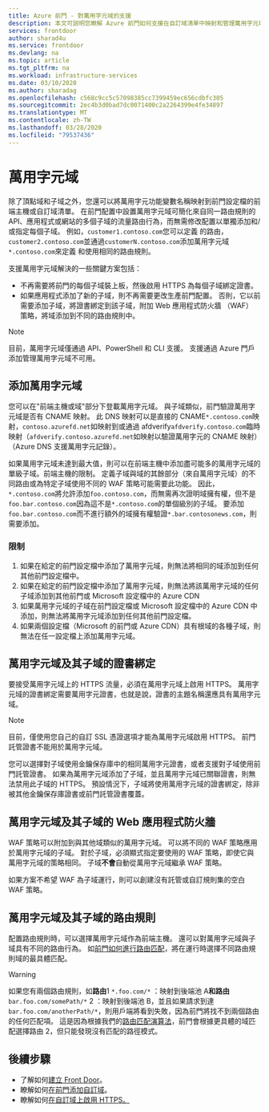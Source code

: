 ```yaml
---
title: Azure 前門 - 對萬用字元域的支援
description: 本文可説明您瞭解 Azure 前門如何支援在自訂域清單中映射和管理萬用字元域
services: frontdoor
author: sharad4u
ms.service: frontdoor
ms.devlang: na
ms.topic: article
ms.tgt_pltfrm: na
ms.workload: infrastructure-services
ms.date: 03/10/2020
ms.author: sharadag
ms.openlocfilehash: c568c9cc5c57098385cc7399459ec656cdbfc305
ms.sourcegitcommit: 2ec4b3d0bad7dc0071400c2a2264399e4fe34897
ms.translationtype: MT
ms.contentlocale: zh-TW
ms.lasthandoff: 03/28/2020
ms.locfileid: "79537436"
---
```

# <a name="wildcard-domains"></a>萬用字元域

除了頂點域和子域之外，您還可以將萬用字元功能變數名稱映射到前門設定檔的前端主機或自訂域清單。 在前門配置中設置萬用字元域可簡化來自同一路由規則的 API、應用程式或網站的多個子域的流量路由行為，而無需修改配置以單獨添加和/或指定每個子域。 例如，`customer1.contoso.com`您可以定義 的路由，`customer2.contoso.com`並通過`customerN.contoso.com`添加萬用字元域`*.contoso.com`來定義 和使用相同的路由規則。

支援萬用字元域解決的一些關鍵方案包括：

- 不再需要將前門的每個子域裝上板，然後啟用 HTTPS 為每個子域綁定證書。
- 如果應用程式添加了新的子域，則不再需要更改生產前門配置。 否則，它以前需要添加子域，將證書綁定到該子域，附加 Web 應用程式防火牆 （WAF） 策略，將域添加到不同的路由規則中。

> [!NOTE]
> 目前，萬用字元域僅通過 API、PowerShell 和 CLI 支援。 支援通過 Azure 門戶添加管理萬用字元域不可用。

## <a name="adding-wildcard-domains"></a>添加萬用字元域

您可以在"前端主機或域"部分下登載萬用字元域。 與子域類似，前門驗證萬用字元域是否有 CNAME 映射。 此 DNS 映射可以是直接的 CNAME`*.contoso.com`映射，`contoso.azurefd.net`如映射到或通過 afdverify`afdverify.contoso.com`臨時映射（`afdverify.contoso.azurefd.net`如映射以驗證萬用字元的 CNAME 映射）（Azure DNS 支援萬用字元記錄）。

如果萬用字元域未達到最大值，則可以在前端主機中添加盡可能多的萬用字元域的單級子域。前端主機的限制。 定義子域與域的其餘部分（來自萬用字元域）的不同路由或為特定子域使用不同的 WAF 策略可能需要此功能。 因此，`*.contoso.com`將允許添加`foo.contoso.com`，而無需再次證明域擁有權，但不是`foo.bar.contoso.com`因為這不是`*.contoso.com`的單個級別的子域。 要添加`foo.bar.contoso.com`而不進行額外的域擁有權驗證`*.bar.contosonews.com`，則需要添加。

### <a name="limitations"></a>限制

1. 如果在給定的前門設定檔中添加了萬用字元域，則無法將相同的域添加到任何其他前門設定檔中。 
2. 如果在給定的前門設定檔中添加了萬用字元域，則無法將該萬用字元域的任何子域添加到其他前門或 Microsoft 設定檔中的 Azure CDN
3. 如果萬用字元域的子域在前門設定檔或 Microsoft 設定檔中的 Azure CDN 中添加，則無法將萬用字元域添加到任何其他前門設定檔。 
4. 如果兩個設定檔（Microsoft 的前門或 Azure CDN）具有根域的各種子域，則無法在任一設定檔上添加萬用字元域。

## <a name="certificate-binding-for-wildcard-domains-and-its-subdomains"></a>萬用字元域及其子域的證書綁定

要接受萬用字元域上的 HTTPS 流量，必須在萬用字元域上啟用 HTTPS。 萬用字元域的證書綁定需要萬用字元證書，也就是說，證書的主題名稱還應具有萬用字元域。

> [!NOTE]
> 目前，僅使用您自己的自訂 SSL 憑證選項才能為萬用字元域啟用 HTTPS。 前門託管證書不能用於萬用字元域。 

您可以選擇對子域使用金鑰保存庫中的相同萬用字元證書，或者支援對子域使用前門託管證書。
如果為萬用字元域添加了子域，並且萬用字元域已關聯證書，則無法禁用此子域的 HTTPS。 預設情況下，子域將使用萬用字元域的證書綁定，除非被其他金鑰保存庫證書或前門託管證書覆蓋。

## <a name="web-application-firewall-for-wildcard-domains-and-its-subdomains"></a>萬用字元域及其子域的 Web 應用程式防火牆

WAF 策略可以附加到與其他域類似的萬用字元域。 可以將不同的 WAF 策略應用於萬用字元域的子域。 對於子域，必須顯式指定要使用的 WAF 策略，即使它與萬用字元域的策略相同。 子域**不會**自動從萬用字元域繼承 WAF 策略。

如果方案不希望 WAF 為子域運行，則可以創建沒有託管或自訂規則集的空白 WAF 策略。

## <a name="routing-rules-for-wildcard-domains-and-its-subdomains"></a>萬用字元域及其子域的路由規則

配置路由規則時，可以選擇萬用字元域作為前端主機。 還可以對萬用字元域與子域具有不同的路由行為。 如[前門如何進行路由匹配](front-door-route-matching.md)，將在運行時選擇不同路由規則域的最具體匹配。

> [!WARNING]
> 如果您有兩個路由規則，如**路由**1 `*.foo.com/*` ：映射到後端池 A**和路由** `bar.foo.com/somePath/*` 2 ：映射到後端池 B，並且如果請求到達`bar.foo.com/anotherPath/*`，則用戶端將看到失敗，因為前門將找不到兩個路由的任何匹配項。 這是因為根據我們的[路由匹配演算法](front-door-route-matching.md)，前門會根據更具體的域匹配選擇路由 2，但只能發現沒有匹配的路徑模式。 


## <a name="next-steps"></a>後續步驟

- 了解如何[建立 Front Door](quickstart-create-front-door.md)。
- 瞭解如何[在前門添加自訂域](front-door-custom-domain.md)。
- 瞭解如何[在自訂域上啟用 HTTPS。](front-door-custom-domain-https.md)
